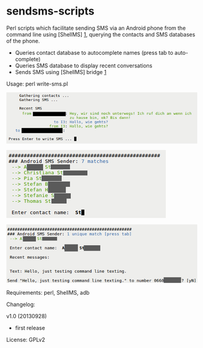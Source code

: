 sendsms-scripts
===============

Perl scripts which facilitate sending SMS via an Android phone from the command line using [ShellMS] [1], querying the contacts and SMS databases of the phone.

 * Queries contact database to autocomplete names (press tab to auto-complete)
 * Queries SMS database to display recent conversations
 * Sends SMS using [ShellMS] bridge [1]

Usage:
    perl write-sms.pl

![Screenshot](./pic/screen1.png "Recent SMS displayed")

![Screenshot](./pic/screen2.png "Searching for contact")

![Screenshot](./pic/screen3.png "Writing SMS")

Requirements:
perl, ShellMS, adb

Changelog:

v1.0 (20130928)
 * first release

License: GPLv2

[1]: https://github.com/try2codesecure/ShellMS
